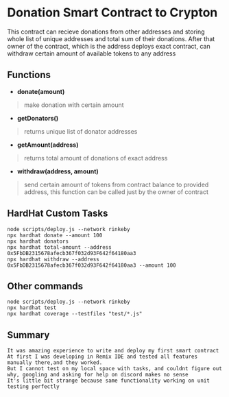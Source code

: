 # Donation Smart Contract to Crypton

This contract can recieve donations from other addresses and storing whole list of unique addresses and total sum of their donations. After that owner of the contract, which is the address deploys exact contract, can withdraw certain amount of available tokens to any address

## Functions

- **donate(amount)**
>make donation with certain amount
- **getDonators()**
>returns unique list of donator addresses
- **getAmount(address)**
>returns total amount of donations of exact address
- **withdraw(address, amount)**
>send certain amount of tokens from contract balance to provided address, this function can be called just by the owner of contract


## HardHat Custom Tasks


```shell
node scripts/deploy.js --network rinkeby
npx hardhat donate --amount 100
npx hardhat donators
npx hardhat total-amount --address 0x5FbDB2315678afecb367f032d93F642f64180aa3
npx hardhat withdraw --address 0x5FbDB2315678afecb367f032d93F642f64180aa3 --amount 100
```

## Other commands

```shell
node scripts/deploy.js --network rinkeby
npx hardhat test
npx hardhat coverage --testfiles "test/*.js"
```

## Summary

```
It was amazing experience to write and deploy my first smart contract
At first I was developing in Remix IDE and tested all features manually there,and they worked.
But I cannot test on my local space with tasks, and couldnt figure out why, googling and asking for help on discord makes no sense
It's little bit strange because same functionality working on unit testing perfectly
```
